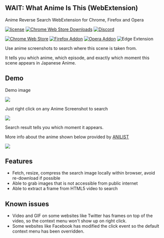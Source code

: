 ## WAIT: What Anime Is This (WebExtension)

Anime Reverse Search WebExtension for Chrome, Firefox and Opera

[![license](https://img.shields.io/github/license/soruly/trace.moe-WebExtension.svg?style=flat-square)](https://raw.githubusercontent.com/soruly/trace.moe-WebExtension/master/LICENSE)
[![Chrome Web Store Downloads](https://img.shields.io/chrome-web-store/d/gkamnldpllcbiidlfacaccdoadedncfp.svg?style=flat-square)](https://chrome.google.com/webstore/detail/search-anime-by-screensho/gkamnldpllcbiidlfacaccdoadedncfp)
[![Discord](https://img.shields.io/discord/437578425767559188.svg?style=flat-square)](https://discord.gg/K9jn6Kj)

[![Chrome Web Store](https://img.shields.io/badge/Chrome-Extension-green.svg?style=flat-square)](https://chrome.google.com/webstore/detail/search-anime-by-screensho/gkamnldpllcbiidlfacaccdoadedncfp)
[![Firefox Addon](https://img.shields.io/badge/Firefox-Add--on-orange.svg?style=flat-square)](https://addons.mozilla.org/en-US/firefox/addon/search-anime-by-screenshot/)
[![Opera Addon](https://img.shields.io/badge/Opera-Add--on-red.svg?style=flat-square)](https://addons.opera.com/en/extensions/details/search-anime-by-screenshot/)
![Edge Extension](https://img.shields.io/badge/Edge-Extension-blue.svg?style=flat-square)


Use anime screenshots to search where this scene is taken from.

It tells you which anime, which episode, and exactly which moment this scene appears in Japanese Anime.

## Demo

Demo image

![](https://images.plurk.com/2FKxneXP64qiKwjlUA7sKj.jpg)

Just right click on any Anime Screenshot to search

![](https://addons.cdn.mozilla.net/user-media/previews/full/209/209946.png)

Search result tells you which moment it appears.

More info about the anime shown below provided by [ANILIST](https://anilist.co)

![](https://addons.cdn.mozilla.net/user-media/previews/full/209/209947.png)

## Features
- Fetch, resize, compress the search image locally within browser, avoid re-download if possible
- Able to grab images that is not accessible from public internet
- Able to extract a frame from HTML5 video to search

## Known issues
- Video and GIF on some websites like Twitter has frames on top of the video, so the context menu won't show up on right click.
- Some websites like Facebook has modified the click event so the default context menu has been overridden.
